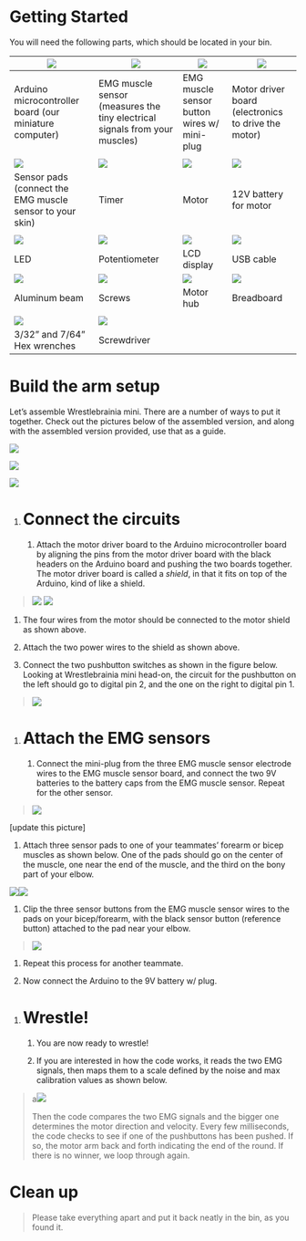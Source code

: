 
Getting Started
===============

You will need the following parts, which should be located in your bin.

| ![](./media/image1.jpeg)                                 | ![](./media/image2.jpeg)                                                   | ![](./media/image3.jpeg)                    | ![](./media/image4.jpeg)                            |
|----------------------------------------------------------|----------------------------------------------------------------------------|---------------------------------------------|-----------------------------------------------------|
| Arduino microcontroller board (our miniature computer)   | EMG muscle sensor (measures the tiny electrical signals from your muscles) | EMG muscle sensor button wires w/ mini-plug | Motor driver board (electronics to drive the motor) |
|                                                          |                                                                            |                                             |                                                     |
| ![](./media/image5.jpeg)                                 | ![](./media/image6.jpeg)                                                   | ![](./media/image7.jpeg)                    | ![](./media/image8.jpeg)                            |
| Sensor pads (connect the EMG muscle sensor to your skin) | Timer                                                                      | Motor                                       | 12V battery for motor                               |
|                                                          |                                                                            |                                             |                                                     |
| ![](./media/image9.jpeg)                                 | ![](./media/image10.jpeg)                                                  | ![](./media/image11.jpeg)                   | ![](./media/image12.jpeg)                           |
| LED                                                      | Potentiometer                                                              | LCD display                                 | USB cable                                           |
| ![](./media/image13.jpeg)                                | ![](./media/image14.jpeg)                                                  | ![](./media/image15.jpeg)                   | ![](./media/image16.jpeg)                           |
| Aluminum beam                                            | Screws                                                                     | Motor hub                                   | Breadboard                                          |
|                                                          |                                                                            |                                             |                                                     |
| ![](./media/image17.jpeg)                                | ![](./media/image18.jpeg)                                                  |                                             |                                                     |
| 3/32” and 7/64” Hex wrenches                             | Screwdriver                                                                |                                             |                                                     |

Build the arm setup
===================

Let’s assemble Wrestlebrainia mini. There are a number of ways to put it together. Check out the pictures below of the assembled version, and along with the assembled version provided, use that as a guide.

![](./media/image23.jpeg)

![](./media/image24.jpeg)

![](./media/image25.jpeg)

1.  Connect the circuits
    ====================

    1.  Attach the motor driver board to the Arduino microcontroller board by aligning the pins from the motor driver board with the black headers on the Arduino board and pushing the two boards together. The motor driver board is called a *shield*, in that it fits on top of the Arduino, kind of like a shield.

> ![](./media/image26.jpeg) ![](./media/image27.jpeg)

1.  The four wires from the motor should be connected to the motor shield as shown above.

2.  Attach the two power wires to the shield as shown above.

3.  Connect the two pushbutton switches as shown in the figure below. Looking at Wrestlebrainia mini head-on, the circuit for the pushbutton on the left should go to digital pin 2, and the one on the right to digital pin 1.

> ![](./media/image28.jpeg)

1.  Attach the EMG sensors
    ======================

    1.  Connect the mini-plug from the three EMG muscle sensor electrode wires to the EMG muscle sensor board, and connect the two 9V batteries to the battery caps from the EMG muscle sensor. Repeat for the other sensor.

> ![](./media/image29.jpeg)

\[update this picture\]

1.  Attach three sensor pads to one of your teammates’ forearm or bicep muscles as shown below. One of the pads should go on the center of the muscle, one near the end of the muscle, and the third on the bony part of your elbow.

![](./media/image30.jpeg)![](./media/image31.jpeg)

1.  Clip the three sensor buttons from the EMG muscle sensor wires to the pads on your bicep/forearm, with the black sensor button (reference button) attached to the pad near your elbow.

> ![](./media/image32.jpeg)

1.  Repeat this process for another teammate.

2.  Now connect the Arduino to the 9V battery w/ plug.

<!-- -->

1.  Wrestle!
    ========

    1.  You are now ready to wrestle!

    2.  If you are interested in how the code works, it reads the two EMG signals, then maps them to a scale defined by the noise and max calibration values as shown below.

> a![](./media/image33.emf)
>
> Then the code compares the two EMG signals and the bigger one determines the motor direction and velocity. Every few milliseconds, the code checks to see if one of the pushbuttons has been pushed. If so, the motor arm back and forth indicating the end of the round. If there is no winner, we loop through again.

Clean up
========

> Please take everything apart and put it back neatly in the bin, as you found it.
